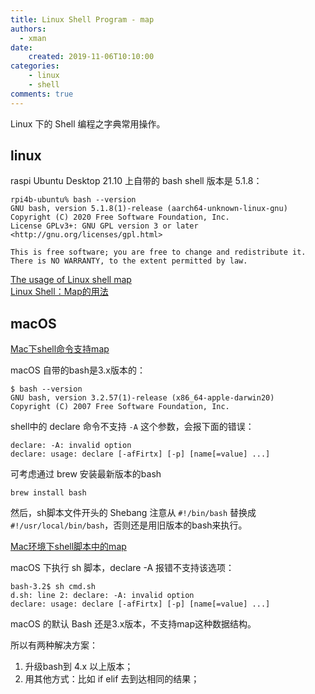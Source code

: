 ```yaml
---
title: Linux Shell Program - map
authors:
  - xman
date:
    created: 2019-11-06T10:10:00
categories:
    - linux
    - shell
comments: true
---
```


Linux 下的 Shell 编程之字典常用操作。

<!-- more -->

## linux

raspi Ubuntu Desktop 21.10 上自带的 bash shell 版本是 5.1.8：

```Shell
rpi4b-ubuntu% bash --version
GNU bash, version 5.1.8(1)-release (aarch64-unknown-linux-gnu)
Copyright (C) 2020 Free Software Foundation, Inc.
License GPLv3+: GNU GPL version 3 or later <http://gnu.org/licenses/gpl.html>

This is free software; you are free to change and redistribute it.
There is NO WARRANTY, to the extent permitted by law.
```

[The usage of Linux shell map](https://developpaper.com/the-usage-of-linux-shell-map/)  
[Linux Shell：Map的用法](https://www.cnblogs.com/yy3b2007com/p/11267237.html)  


## macOS

[Mac下shell命令支持map](https://www.zengxi.net/2020/01/mac-shell-support-map/)

macOS 自带的bash是3.x版本的：

```Shell
$ bash --version
GNU bash, version 3.2.57(1)-release (x86_64-apple-darwin20)
Copyright (C) 2007 Free Software Foundation, Inc.
```

shell中的 declare 命令不支持 `-A` 这个参数，会报下面的错误：

```Shell
declare: -A: invalid option
declare: usage: declare [-afFirtx] [-p] [name[=value] ...]
```

可考虑通过 brew 安装最新版本的bash

```Shell
brew install bash
```

然后，sh脚本文件开头的 Shebang 注意从 `#!/bin/bash` 替换成 `#!/usr/local/bin/bash`，否则还是用旧版本的bash来执行。

[Mac环境下shell脚本中的map](https://www.jianshu.com/p/a55480b793b0)

macOS 下执行 sh 脚本，declare -A 报错不支持该选项：

```Shell
bash-3.2$ sh cmd.sh
d.sh: line 2: declare: -A: invalid option
declare: usage: declare [-afFirtx] [-p] [name[=value] ...]
```

macOS 的默认 Bash 还是3.x版本，不支持map这种数据结构。

所以有两种解决方案：

1. 升级bash到 4.x 以上版本；  
2. 用其他方式：比如 if elif 去到达相同的结果；  
